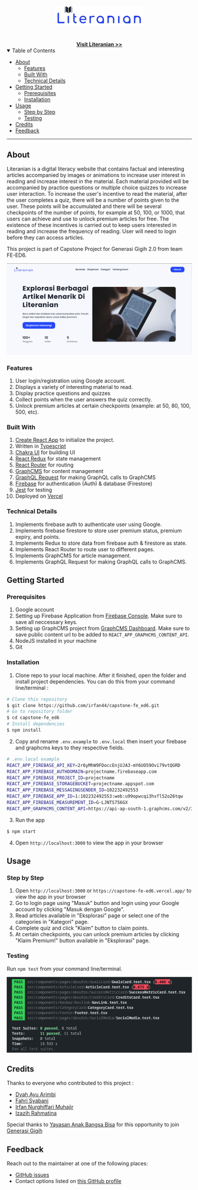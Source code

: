<h1 align="center">
  <a href="https://github.com/irfan44/capstone-fe_ed6">
    <img src="docs/logo.svg" alt="Logo" width="240px">
  </a>
</h1>

<div align="center">
  <br />
  <a href="https://capstone-fe-ed6.vercel.app/"><strong>Visit Literanian >></strong></a>
  <br />
</div>

<details open="open">
<summary>Table of Contents</summary>

- [About](#about)
  - [Features](#features)
  - [Built With](#built-with)
  - [Technical Details](#technical-details)
- [Getting Started](#getting-started)
  - [Prerequisites](#prerequisites)
  - [Installation](#installation)
- [Usage](#usage)
  - [Step by Step](#step-by-step)
  - [Testing](#testing)
- [Credits](#credits)
- [Feedback](#feedback)

</details>

---

## About

Literanian is a digital literacy website that contains factual and interesting articles accompanied by images or animations to increase user interest in reading and increase interest in the material. Each material provided will be accompanied by practice questions or multiple choice quizzes to increase user interaction. To increase the user's incentive to read the material, after the user completes a quiz, there will be a number of points given to the user. These points will be accumulated and there will be several checkpoints of the number of points, for example at 50, 100, or 1000, that users can achieve and use to unlock premium articles for free. The existence of these incentives is carried out to keep users interested in reading and increase the frequency of reading. User will need to login before they can access articles.

This project is part of Capstone Project for Generasi Gigih 2.0 from team FE-ED6.

<img src="docs/beranda-page.png" alt="Beranda page">

### Features

1. User login/registration using Google account.
2. Displays a variety of interesting material to read.
3. Display practice questions and quizzes
4. Collect points when the user answers the quiz correctly.
5. Unlock premium articles at certain checkpoints (example: at 50, 80, 100, 500, etc).

### Built With

1. [Create React App](https://create-react-app.dev/) to initialize the project.
2. Written in [Typescript](https://www.typescriptlang.org/)
3. [Chakra UI](https://chakra-ui.com/) for building UI
4. [React Redux](https://react-redux.js.org/) for state management
5. [React Router](https://reactrouter.com/) for routing
6. [GraphCMS](https://www.graphcms.com/) for content management
7. [GraphQL Request](https://github.com/prisma-labs/graphql-request) for making GraphQL calls to GraphCMS
8. [Firebase](https://firebase.google.com/) for authentication (Auth) & database (Firestore)
9. [Jest](https://jestjs.io/) for testing
10. Deployed on [Vercel](https://vercel.com/)

### Technical Details

1. Implements firebase auth to authenticate user using Google.
2. Implements firebase firestore to store user premium status, premium expiry, and points.
3. Implements Redux to store data from firebase auth & firestore as state.
4. Implements React Router to route user to different pages.
5. Implements GraphCMS for article management.
6. Implements GraphQL Request for making GraphQL calls to GraphCMS.

## Getting Started

### Prerequisites

1. Google account
2. Setting up Firebase Application from [Firebase Console](https://console.firebase.google.com/). Make sure to save all neccessary keys.
3. Setting up GraphCMS project from [GraphCMS Dashboard](https://app.graphcms.com/). Make sure to save public content url to be added to `REACT_APP_GRAPHCMS_CONTENT_API`.
4. NodeJS installed in your machine
5. Git

### Installation

1. Clone repo to your local machine. After it finished, open the folder and install project dependencies. You can do this from your command line/terminal :

```bash
# Clone this repository
$ git clone https://github.com/irfan44/capstone-fe_ed6.git
# Go to repository folder
$ cd capstone-fe_ed6
# Install dependencies
$ npm install
```

2. Copy and rename `.env.example` to `.env.local` then insert your firebase and graphcms keys to they respective fields.

```bash
# .env.local example
REACT_APP_FIREBASE_API_KEY=2r6yMhW9FDoccEnjUJA3-mY6UO59Ovi79vtQGRD
REACT_APP_FIREBASE_AUTHDOMAIN=projectname.firebaseapp.com
REACT_APP_FIREBASE_PROJECT_ID=projectname
REACT_APP_FIREBASE_STORAGEBUCKET=projectname.appspot.com
REACT_APP_FIREBASE_MESSAGINGSENDER_ID=102232492553
REACT_APP_FIREBASE_APP_ID=1:102232492553:web:u99opwcqi3hsfl52o26tqw
REACT_APP_FIREBASE_MEASUREMENT_ID=G-LJNTS756GX
REACT_APP_GRAPHCMS_CONTENT_API=https://api-ap-south-1.graphcms.com/v2/37Bpw7eX4JzfAWfTYjNYTYjNY/master
```

3. Run the app

```bash
$ npm start
```

4. Open `http://localhost:3000` to view the app in your browser

## Usage

### Step by Step

1. Open `http://localhost:3000` or `https://capstone-fe-ed6.vercel.app/` to view the app in your browser
2. Go to login page using "Masuk" button and login using your Google account by clicking "Masuk dengan Google".
3. Read articles available in "Eksplorasi" page or select one of the categories in "Kategori" page.
4. Complete quiz and click "Klaim" button to claim points.
5. At certain checkpoints, you can unlock premium articles by clicking "Klaim Premium!" button available in "Eksplorasi" page.

### Testing

Run `npm test` from your command line/terminal.

<img src="docs/test-result.png" alt="Test result">

## Credits

Thanks to everyone who contributed to this project :

- [Dyah Ayu Arimbi](https://github.com/dyahayuarimbi)
- [Fahri Syabani](https://github.com/fahrisyabani)
- [Irfan Nurghiffari Muhajir](https://github.com/irfan44)
- [Izazih Rahmatina](https://github.com/izazih)

Special thanks to [Yayasan Anak Bangsa Bisa](https://www.anakbangsabisa.org/) for this opportunity to join [Generasi Gigih](https://www.anakbangsabisa.org/generasi-gigih/)

## Feedback

Reach out to the maintainer at one of the following places:

- [GitHub issues](https://github.com/irfan44/capstone-fe_ed6/issues/new)
- Contact options listed on [this GitHub profile](https://github.com/irfan44)
